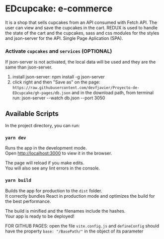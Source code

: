 # EDcupcake: e-commerce

It is a shop that sells cupcakes from an API consumed with Fetch API.
The user can view and save the cupcakes in the cart.
REDUX is used to handle the state of the cart and the cupcakes, sass and css modules for the styles and json-server for the API.
Single Page Aplication (SPA).

### Activate `cupcakes` and `services` (OPTIONAL)

If json-server is not activated, the local data will be used and they are the same than json-server.

1. install json-server: npm install -g json-server
2. click right and then "Save as" on the page: `https://raw.githubusercontent.com/devfjavier/Proyecto-de-EDcupcake/gh-pages/db.json` and in the download path, from terminal run: json-server --watch db.json --port 3050
## Available Scripts

In the project directory, you can run:

### `yarn dev`

Runs the app in the development mode.\
Open [http://localhost:3000](http://localhost:3000) to view it in the browser.

The page will reload if you make edits.\
You will also see any lint errors in the console.

### `yarn build`

Builds the app for production to the `dist` folder.\
It correctly bundles React in production mode and optimizes the build for the best performance.

The build is minified and the filenames include the hashes.\
Your app is ready to be deployed!

FOR GITHUB PAGES: open the file `vite.config.js` and `defineConfig` should have the property `base: "/BasePath/"` in the object of its parameter
